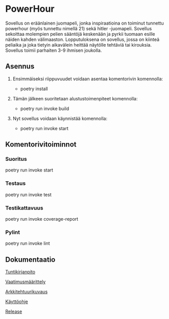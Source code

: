 # PowerHour

Sovellus on eräänlainen juomapeli, jonka inspiraatioina on toiminut tunnettu powerhour (myös tunnettu nimellä 21) sekä hitler -juomapeli. Sovellus sekoittaa molempien pelien sääntöjä keskenään ja pyrkii tuomaan esille näiden kahden välimaaston. Lopputuloksena on sovellus, jossa on kiinteä peliaika ja joka tietyin aikavälein heittää näytölle tehtäviä tai kirouksia. Sovellus toimii parhaiten 3-9 ihmisen joukolla.

## Asennus

1. Ensimmäiseksi riippuvuudet voidaan asentaa komentorivin komennolla:

	- poetry install

2. Tämän jälkeen suoritetaan alustustoimenpiteet komennolla:

	- poetry run invoke build

3. Nyt sovellus voidaan käynnistää komennolla:

	- poetry run invoke start

## Komentorivitoiminnot

### Suoritus

poetry run invoke start

### Testaus

poetry run invoke test

### Testikattavuus

poetry run invoke coverage-report

### Pylint

poetry run invoke lint

## Dokumentaatio

[Tuntikirjanpito](https://github.com/Sidorow/ot-harjoitustyo/blob/master/OtPowerHour/dokumentaatio/tuntikirjanpito.md)

[Vaatimusmäärittely](https://github.com/Sidorow/ot-harjoitustyo/blob/master/OtPowerHour/dokumentaatio/vaatimusmaarittelu.md)

[Arkkitehtuurikuvaus](https://github.com/Sidorow/ot-harjoitustyo/blob/master/OtPowerHour/dokumentaatio/arkkitehtuuri.md)

[Käyttöohje](https://github.com/Sidorow/ot-harjoitustyo/blob/master/OtPowerHour/dokumentaatio/kayttoohje.md)

[Release](https://github.com/Sidorow/ot-harjoitustyo/releases/tag/Viikko6)
